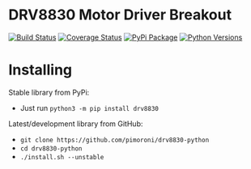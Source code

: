 # DRV8830 Motor Driver Breakout

[![Build Status](https://img.shields.io/github/actions/workflow/status/pimoroni/drv8830-python/test.yml?branch=main)](https://github.com/pimoroni/drv8830-python/actions/workflows/test.yml)
[![Coverage Status](https://coveralls.io/repos/github/pimoroni/drv8830-python/badge.svg?branch=main)](https://coveralls.io/github/pimoroni/drv8830-python?branch=main)
[![PyPi Package](https://img.shields.io/pypi/v/drv8830.svg)](https://pypi.python.org/pypi/drv8830)
[![Python Versions](https://img.shields.io/pypi/pyversions/drv8830.svg)](https://pypi.python.org/pypi/drv8830)

# Installing

Stable library from PyPi:

* Just run `python3 -m pip install drv8830`

Latest/development library from GitHub:

* `git clone https://github.com/pimoroni/drv8830-python`
* `cd drv8830-python`
* `./install.sh --unstable`

